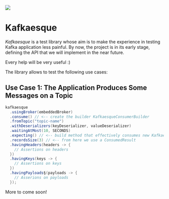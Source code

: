 ![](https://github.com/rcardin/kafkaesque/workflows/Kafkaesque/badge.svg)

# Kafkaesque
_Kafkaesque_ is a test library whose aim is to make the experience in testing Kafka application less 
painful. By now, the project is in its early stage, defining the API that we will implement in the near 
future.

Every help will be very useful :)

The library allows to test the following use cases:

## Use Case 1: The Application Produces Some Messages on a Topic
```java
kafkaesque
  .usingBroker(embeddedBroker)
  .consume() // <-- create the builder KafkaesqueConsumerBuilder
  .fromTopic("topic-name")
  .withDeserializers(keyDeserializer, valueDeserializer)
  .waitingAtMost(10, SECONDS)
  .expecting() // <-- build method that effectively consumes new KafkaesqueConsumer().poll()
  .recordsSize(3) // <-- from here we use a ConsumedResult
  .havingHeaders(headers -> {
    // Assertions on headers
  })
  .havingKeys(keys -> {
    // Assertions on keys
  })
  .havingPayloads§(payloads -> {
    // Asserions on payloads
  });
```

More to come soon!
